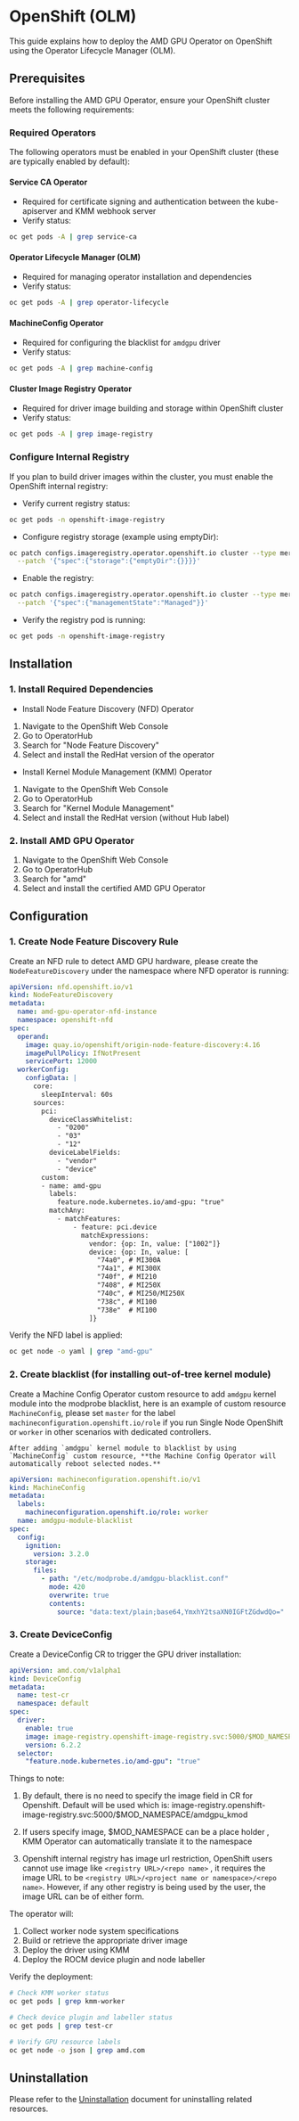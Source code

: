 # OpenShift (OLM)

This guide explains how to deploy the AMD GPU Operator on OpenShift using the Operator Lifecycle Manager (OLM).

## Prerequisites

Before installing the AMD GPU Operator, ensure your OpenShift cluster meets the following requirements:

### Required Operators

The following operators must be enabled in your OpenShift cluster (these are typically enabled by default):

#### Service CA Operator

- Required for certificate signing and authentication between the kube-apiserver and KMM webhook server
- Verify status:

```bash
oc get pods -A | grep service-ca
```

#### Operator Lifecycle Manager (OLM)

- Required for managing operator installation and dependencies
- Verify status:

```bash
oc get pods -A | grep operator-lifecycle
```

#### MachineConfig Operator

- Required for configuring the blacklist for `amdgpu` driver
- Verify status:

```bash
oc get pods -A | grep machine-config
```

#### Cluster Image Registry Operator

- Required for driver image building and storage within OpenShift cluster
- Verify status:

```bash
oc get pods -A | grep image-registry
```

### Configure Internal Registry

If you plan to build driver images within the cluster, you must enable the OpenShift internal registry:

- Verify current registry status:

```bash
oc get pods -n openshift-image-registry
```

- Configure registry storage (example using emptyDir):

```bash
oc patch configs.imageregistry.operator.openshift.io cluster --type merge \
  --patch '{"spec":{"storage":{"emptyDir":{}}}}'
```

- Enable the registry:

```bash
oc patch configs.imageregistry.operator.openshift.io cluster --type merge \
  --patch '{"spec":{"managementState":"Managed"}}'
```

- Verify the registry pod is running:

```bash
oc get pods -n openshift-image-registry
```

## Installation

### 1. Install Required Dependencies

- Install Node Feature Discovery (NFD) Operator

1. Navigate to the OpenShift Web Console
2. Go to OperatorHub
3. Search for "Node Feature Discovery"
4. Select and install the RedHat version of the operator

- Install Kernel Module Management (KMM) Operator

1. Navigate to the OpenShift Web Console
2. Go to OperatorHub
3. Search for "Kernel Module Management"
4. Select and install the RedHat version (without Hub label)

### 2. Install AMD GPU Operator

1. Navigate to the OpenShift Web Console
2. Go to OperatorHub
3. Search for "amd"
4. Select and install the certified AMD GPU Operator

## Configuration

### 1. Create Node Feature Discovery Rule

Create an NFD rule to detect AMD GPU hardware, please create the ```NodeFeatureDiscovery``` under the namespace where NFD operator is running:

```yaml
apiVersion: nfd.openshift.io/v1
kind: NodeFeatureDiscovery
metadata:
  name: amd-gpu-operator-nfd-instance
  namespace: openshift-nfd
spec:
  operand:
    image: quay.io/openshift/origin-node-feature-discovery:4.16
    imagePullPolicy: IfNotPresent
    servicePort: 12000
  workerConfig:
    configData: |
      core:
        sleepInterval: 60s
      sources:
        pci:
          deviceClassWhitelist:
            - "0200"
            - "03"
            - "12"
          deviceLabelFields:
            - "vendor"
            - "device"
        custom:
        - name: amd-gpu
          labels:
            feature.node.kubernetes.io/amd-gpu: "true"
          matchAny:
            - matchFeatures:
                - feature: pci.device
                  matchExpressions:
                    vendor: {op: In, value: ["1002"]}
                    device: {op: In, value: [
                      "74a0", # MI300A
                      "74a1", # MI300X
                      "740f", # MI210
                      "7408", # MI250X
                      "740c", # MI250/MI250X
                      "738c", # MI100
                      "738e"  # MI100
                    ]}
```

Verify the NFD label is applied:

```bash
oc get node -o yaml | grep "amd-gpu"
```

### 2. Create blacklist (for installing out-of-tree kernel module)

Create a Machine Config Operator custom resource to add `amdgpu` kernel module into the modprobe blacklist, here is an example of custom resource `MachineConfig`, please set `master` for the label `machineconfiguration.openshift.io/role` if you run Single Node OpenShift or `worker` in other scenarios with dedicated controllers.

```{warning}
After adding `amdgpu` kernel module to blacklist by using `MachineConfig` custom resource, **the Machine Config Operator will automatically reboot selected nodes.**
```

```yaml
apiVersion: machineconfiguration.openshift.io/v1
kind: MachineConfig
metadata:
  labels:
    machineconfiguration.openshift.io/role: worker
  name: amdgpu-module-blacklist
spec:
  config:
    ignition:
      version: 3.2.0
    storage:
      files:
        - path: "/etc/modprobe.d/amdgpu-blacklist.conf"
          mode: 420
          overwrite: true
          contents:
            source: "data:text/plain;base64,YmxhY2tsaXN0IGFtZGdwdQo="
```

### 3. Create DeviceConfig

Create a DeviceConfig CR to trigger the GPU driver installation:

```yaml
apiVersion: amd.com/v1alpha1
kind: DeviceConfig
metadata:
  name: test-cr
  namespace: default
spec:
  driver:
    enable: true
    image: image-registry.openshift-image-registry.svc:5000/$MOD_NAMESPACE/amdgpu_kmod
    version: 6.2.2
  selector:
    "feature.node.kubernetes.io/amd-gpu": "true"
```

Things to note:

1. By default, there is no need to specify the image field in CR for Openshift. Default will be used which is: image-registry.openshift-image-registry.svc:5000/$MOD_NAMESPACE/amdgpu_kmod

2. If users specify image, $MOD_NAMESPACE can be a place holder , KMM Operator can automatically translate it to the namespace

3. Openshift internal registry has image url restriction, OpenShift users cannot use image like `<registry URL>/<repo name>` , it requires the image URL to be `<registry URL>/<project name or namespace>/<repo name>`. However, if any other registry is being used by the user, the image URL can be of either form.

The operator will:

1. Collect worker node system specifications
2. Build or retrieve the appropriate driver image
3. Deploy the driver using KMM
4. Deploy the ROCM device plugin and node labeller

Verify the deployment:

```bash
# Check KMM worker status
oc get pods | grep kmm-worker

# Check device plugin and labeller status
oc get pods | grep test-cr

# Verify GPU resource labels
oc get node -o json | grep amd.com
```

## Uninstallation

Please refer to the [Uninstallation](../uninstallation/uninstallation) document for uninstalling related resources.
